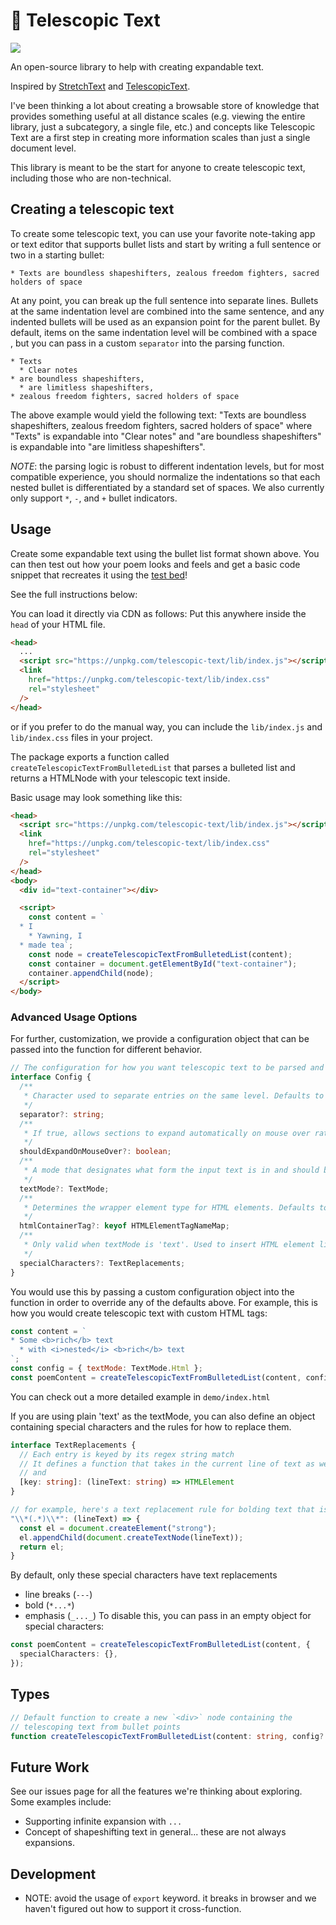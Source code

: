 # 🔭 Telescopic Text

[![](https://img.shields.io/npm/v/telescopic-text?style=flat-square)](https://www.npmjs.com/package/telescopic-text)

An open-source library to help with creating expandable text.

Inspired by [StretchText](https://en.wikipedia.org/wiki/StretchText) and [TelescopicText](https://www.telescopictext.org/text/KPx0nlXlKTciC).

I've been thinking a lot about creating a browsable store of knowledge that provides something useful at all distance scales
(e.g. viewing the entire library, just a subcategory, a single file, etc.) and concepts like Telescopic Text are a first step
in creating more information scales than just a single document level.

This library is meant to be the start for anyone to create telescopic text, including those who are non-technical.

## Creating a telescopic text

To create some telescopic text, you can use your favorite note-taking app or text editor that supports bullet lists and start by writing a full sentence or two in a starting bullet:

```
* Texts are boundless shapeshifters, zealous freedom fighters, sacred holders of space
```

At any point, you can break up the full sentence into separate lines. Bullets at the same indentation level are combined into the same sentence, and any indented bullets will be used as an expansion point for the parent bullet. By default, items on the same indentation level will be combined with a space ` `, but you can pass in a custom `separator` into the parsing function.

```
* Texts
  * Clear notes
* are boundless shapeshifters,
  * are limitless shapeshifters,
* zealous freedom fighters, sacred holders of space
```

The above example would yield the following text: "Texts are boundless shapeshifters, zealous freedom fighters, sacred holders of space" where "Texts" is expandable into "Clear notes" and "are boundless shapeshifters" is expandable into "are limitless shapeshifters".

_NOTE_: the parsing logic is robust to different indentation levels, but for most compatible experience, you should normalize the indentations so that each nested bullet is differentiated by a standard set of spaces. We also currently only support `*`, `-`, and `+` bullet indicators.

## Usage

Create some expandable text using the bullet list format shown above. You can then test out how your poem looks and feels and get a basic code snippet that recreates it using the [test bed](https://poems.verses.xyz/test)!

See the full instructions below:

You can load it directly via CDN as follows:
Put this anywhere inside the `head` of your HTML file.

```html
<head>
  ...
  <script src="https://unpkg.com/telescopic-text/lib/index.js"></script>
  <link
    href="https://unpkg.com/telescopic-text/lib/index.css"
    rel="stylesheet"
  />
</head>
```

or if you prefer to do the manual way, you can include the `lib/index.js` and `lib/index.css` files in your project.

The package exports a function called `createTelescopicTextFromBulletedList` that parses a bulleted list and returns a HTMLNode with your telescopic text inside.

Basic usage may look something like this:

```html
<head>
  <script src="https://unpkg.com/telescopic-text/lib/index.js"></script>
  <link
    href="https://unpkg.com/telescopic-text/lib/index.css"
    rel="stylesheet"
  />
</head>
<body>
  <div id="text-container"></div>

  <script>
    const content = `
  * I 
    * Yawning, I
  * made tea`;
    const node = createTelescopicTextFromBulletedList(content);
    const container = document.getElementById("text-container");
    container.appendChild(node);
  </script>
</body>
```

### Advanced Usage Options

For further, customization, we provide a configuration object that can be passed into the function for different behavior.

```typescript
// The configuration for how you want telescopic text to be parsed and rendered
interface Config {
  /**
   * Character used to separate entries on the same level. Defaults to a single space (" ")
   */
  separator?: string;
  /**
   * If true, allows sections to expand automatically on mouse over rather than requiring a click. Defaults to false.
   */
  shouldExpandOnMouseOver?: boolean;
  /**
   * A mode that designates what form the input text is in and should be interpreted as. Defaults to 'text'.
   */
  textMode?: TextMode;
  /**
   * Determines the wrapper element type for HTML elements. Defaults to 'span'.
   */
  htmlContainerTag?: keyof HTMLElementTagNameMap;
  /**
   * Only valid when textMode is 'text'. Used to insert HTML element like blockquotes, line breaks, bold, and emphasis in plain text mode.
   */
  specialCharacters?: TextReplacements;
}
```

You would use this by passing a custom configuration object into the function in order to override any of the defaults above. For example, this is how you would create telescopic text with custom HTML tags:

```javascript
const content = `
* Some <b>rich</b> text
  * with <i>nested</i> <b>rich</b> text
`;
const config = { textMode: TextMode.Html };
const poemContent = createTelescopicTextFromBulletedList(content, config);
```

You can check out a more detailed example in `demo/index.html`

If you are using plain 'text' as the textMode, you can also define an object containing special characters and the rules for how to replace them.

```typescript
interface TextReplacements {
  // Each entry is keyed by its regex string match
  // It defines a function that takes in the current line of text as well as its parent node
  // and
  [key: string]: (lineText: string) => HTMLElement
}

// for example, here's a text replacement rule for bolding text that is wrapped with *
"\\*(.*)\\*": (lineText) => {
  const el = document.createElement("strong");
  el.appendChild(document.createTextNode(lineText));
  return el;
}
```

By default, only these special characters have text replacements

- line breaks (`---`)
- bold (`*...*`)
- emphasis (`_..._`)
  To disable this, you can pass in an empty object for special characters:

```typescript
const poemContent = createTelescopicTextFromBulletedList(content, {
  specialCharacters: {},
});
```

## Types

```typescript
// Default function to create a new `<div>` node containing the
// telescoping text from bullet points
function createTelescopicTextFromBulletedList(content: string, config?: Config);
```

## Future Work

See our issues page for all the features we're thinking about exploring. Some examples include:

- Supporting infinite expansion with `...`
- Concept of shapeshifting text in general... these are not always expansions.

## Development

- NOTE: avoid the usage of `export` keyword. it breaks in browser and we haven't figured out how to support it cross-function.
